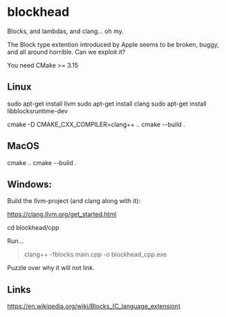 # blockhead
Blocks, and lambdas, and clang... oh my.

The Block type extention introduced by Apple seems to be broken, buggy, and all around horrible.  Can we exploit it?

You need CMake >= 3.15

## Linux
sudo apt-get install llvm
sudo apt-get install clang
sudo apt-get install libblocksruntime-dev

cmake -D CMAKE_CXX_COMPILER=clang++ ..
cmake --build .

## MacOS
cmake ..
cmake --build .

## Windows:
Build the llvm-project (and clang along with it):

https://clang.llvm.org/get_started.html

cd blockhead/cpp

Run...
> clang++ -fblocks main.cpp -o blockhead_cpp.exe

Puzzle over why it will not link.

## Links

https://en.wikipedia.org/wiki/Blocks_(C_language_extension)
